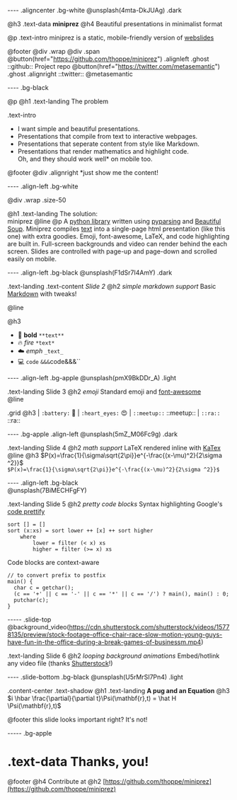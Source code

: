 ---- .aligncenter .bg-white
@unsplash(4mta-DkJUAg) .dark

@h3 .text-data **miniprez** 
@h4 Beautiful presentations in minimalist format <br>

@p .text-intro 
  miniprez is a static, mobile-friendly version of
  [webslides](https://github.com/jlantunez/webslides)

@footer @div .wrap @div .span
 @button(href="https://github.com/thoppe/miniprez") .alignleft .ghost
   ::github:: Project repo
 @button(href="https://twitter.com/metasemantic") .ghost .alignright
   ::twitter:: @metasemantic 

----  .bg-black

@p @h1 .text-landing The problem 

.text-intro
 + I want simple and beautiful presentations.
 + Presentations that compile from text to interactive webpages.
 + Presentations that seperate content from style like Markdown. 
 + Presentations that render mathematics and highlight code.
 <br> Oh, and they should work well* on mobile too.

@footer @div .alignright *just show me the content!

---- .align-left .bg-white

@div .wrap .size-50 

  @h1 .text-landing The solution: <br> miniprez
  @line
  @p A [python library](https://github.com/thoppe/miniprez) written using
     [pyparsing](http://pyparsing.wikispaces.com/) and
     [Beautiful Soup](https://www.crummy.com/software/BeautifulSoup/bs4/doc/).
     Miniprez compiles [text](tutorial.md) into a single-page html presentation
     (like this one) with extra goodies. Emoji, font-awesome, LaTeX, and code
     highlighting are built in. Full-screen backgrounds and video can render behind
     the each screen. Slides are controlled with page-up and page-down and scrolled
     easily on mobile.

---- .align-left .bg-black
@unsplash(F1dSr7I4AmY) .dark

.text-landing .text-content _Slide 2_
@h2 _simple markdown support_
Basic [Markdown](https://daringfireball.net/projects/markdown/syntax) with tweaks!

@line

@h3 
 + :muscle: **bold** `**text**`
 + :fire: *fire* `*text*`
 + :cloud: _emph_ `_text_`
 + :computer: `code` `&&&`code&&&`` 

---- .align-left .bg-apple
@unsplash(pmX9BkDDr_A) .light

.text-landing Slide 3
@h2 _emoji_
Standard emoji and [font-awesome](http://fontawesome.io/)  
@line

.grid @h3
  | `:battery:` :battery:
  | `:heart_eyes:` :heart_eyes:
  | `::meetup::` ::meetup::
  | `::ra::` ::ra:: 

---- .bg-apple .align-left
@unsplash(5mZ_M06Fc9g) .dark

.text-landing Slide 4
@h2 _math support_
LaTeX rendered inline with [KaTex](https://github.com/Khan/KaTeX)  
@line
@h3 $P(x)=\frac{1}{\sigma\sqrt{2\pi}}e^{-\frac{(x-\mu)^2}{2\sigma ^2}}$
<br>
`$P(x)=\frac{1}{\sigma\sqrt{2\pi}}e^{-\frac{(x-\mu)^2}{2\sigma ^2}}$`

---- .align-left .bg-black					
@unsplash(7BiMECHFgFY)

.text-landing Slide 5
@h2 _pretty code blocks_
Syntax highlighting Google's [code prettify](https://github.com/google/code-prettify)  

```
sort [] = []
sort (x:xs) = sort lower ++ [x] ++ sort higher
    where
        lower = filter (< x) xs
        higher = filter (>= x) xs
```
Code blocks are context-aware
```
// to convert prefix to postfix
main() {
  char c = getchar();
  (c == '+' || c == '-' || c == '*' || c == '/') ? main(), main() : 0;
  putchar(c);
} 
```

----- .slide-top
@background_video(https://cdn.shutterstock.com/shutterstock/videos/15778135/preview/stock-footage-office-chair-race-slow-motion-young-guys-have-fun-in-the-office-during-a-break-games-of-businessm.mp4)

.text-landing Slide 6
@h2 _looping background animations_
Embed/hotlink any video file (thanks [Shutterstock](https://www.shutterstock.com/)!)

---- .slide-bottom .bg-black
@unsplash(U5rMrSI7Pn4) .light

.content-center .text-shadow 
  @h1 .text-landing **A pug and an Equation**
  @h3 $i \hbar \frac{\partial}{\partial t}\Psi(\mathbf{r},t) = \hat H \Psi(\mathbf{r},t)$
  
@footer this slide looks important right? It's not!

----- .bg-apple

# .text-data Thanks, you!

@footer
  @h4 Contribute at
  @h2 [https://github.com/thoppe/miniprez](https://github.com/thoppe/miniprez)